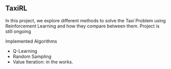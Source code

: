 ## TaxiRL

In this project, we explore different methods to solve the Taxi Problem using Reinforcement Learning and how they compare between them. Project is still ongoing

Implemented Algorithms  
 - Q-Learning
 - Random Sampling
 - Value Iteration: in the works.
 
